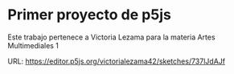 # Primer proyecto de p5js 

Este trabajo pertenece a Victoria Lezama para la materia Artes Multimediales 1

URL: https://editor.p5js.org/victorialezama42/sketches/737lJdAJf

